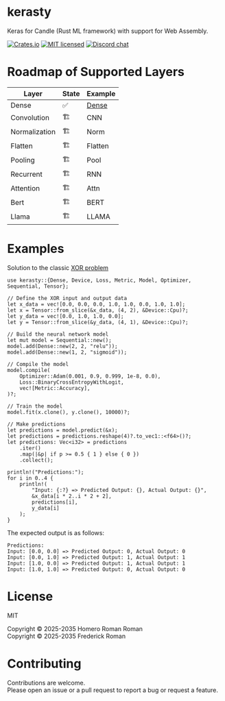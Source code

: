 # kerasty
Keras for Candle (Rust ML framework) with support for Web Assembly.

[![Crates.io][crates-badge]][crates-url]
[![MIT licensed][mit-badge]][mit-url]
[![Discord chat][discord-badge]][discord-url]

[crates-badge]:  https://img.shields.io/badge/kerasty-0
[crates-url]: https://crates.io/crates/kerasty
[mit-badge]: https://img.shields.io/badge/license-MIT-blue.svg
[mit-url]: https://github.com/HomeroRR/kerasty/blob/main/LICENSE
[discord-badge]: https://img.shields.io/badge/Discord--0
[discord-url]: https://discord.gg/cZQnB8zX2H



# Roadmap of Supported Layers

 |       Layer      | State |                        Example                            |
 |------------------|---|-----------------------------------------------------------|
 |    Dense         |✅| [Dense](https://docs.rs/kerasty/latest/kerasty/layer/dense/struct.Dense.html) |
 |    Convolution   |🏗️| CNN|
 |    Normalization |🏗️| Norm|
 |    Flatten       |🏗️| Flatten|
 |    Pooling       |🏗️| Pool|
 |    Recurrent     |🏗️| RNN|
 |    Attention     |🏗️| Attn|
 |    Bert          |🏗️| BERT|
 |    Llama         |🏗️| LLAMA|

# Examples
Solution to the classic [XOR problem](https://www.geeksforgeeks.org/how-neural-networks-solve-the-xor-problem)

```rust,no_run
use kerasty::{Dense, Device, Loss, Metric, Model, Optimizer, Sequential, Tensor};

// Define the XOR input and output data
let x_data = vec![0.0, 0.0, 0.0, 1.0, 1.0, 0.0, 1.0, 1.0];
let x = Tensor::from_slice(&x_data, (4, 2), &Device::Cpu)?;
let y_data = vec![0.0, 1.0, 1.0, 0.0];
let y = Tensor::from_slice(&y_data, (4, 1), &Device::Cpu)?;

// Build the neural network model
let mut model = Sequential::new();
model.add(Dense::new(2, 2, "relu"));
model.add(Dense::new(1, 2, "sigmoid"));

// Compile the model
model.compile(
    Optimizer::Adam(0.001, 0.9, 0.999, 1e-8, 0.0),
    Loss::BinaryCrossEntropyWithLogit,
    vec![Metric::Accuracy],
)?;

// Train the model
model.fit(x.clone(), y.clone(), 10000)?;

// Make predictions
let predictions = model.predict(&x);
let predictions = predictions.reshape(4)?.to_vec1::<f64>()?;
let predictions: Vec<i32> = predictions
    .iter()
    .map(|&p| if p >= 0.5 { 1 } else { 0 })
    .collect();

println!("Predictions:");
for i in 0..4 {
    println!(
        "Input: {:?} => Predicted Output: {}, Actual Output: {}",
        &x_data[i * 2..i * 2 + 2],
        predictions[i],
        y_data[i]
    );
}
```
The expected output is as follows:
```shell,no_run
Predictions:
Input: [0.0, 0.0] => Predicted Output: 0, Actual Output: 0
Input: [0.0, 1.0] => Predicted Output: 1, Actual Output: 1
Input: [1.0, 0.0] => Predicted Output: 1, Actual Output: 1
Input: [1.0, 1.0] => Predicted Output: 0, Actual Output: 0
```
# License
MIT

Copyright © 2025-2035 Homero Roman Roman  
Copyright © 2025-2035 Frederick Roman

# Contributing

Contributions are welcome.  
Please open an issue or a pull request to report a bug or request a feature.
